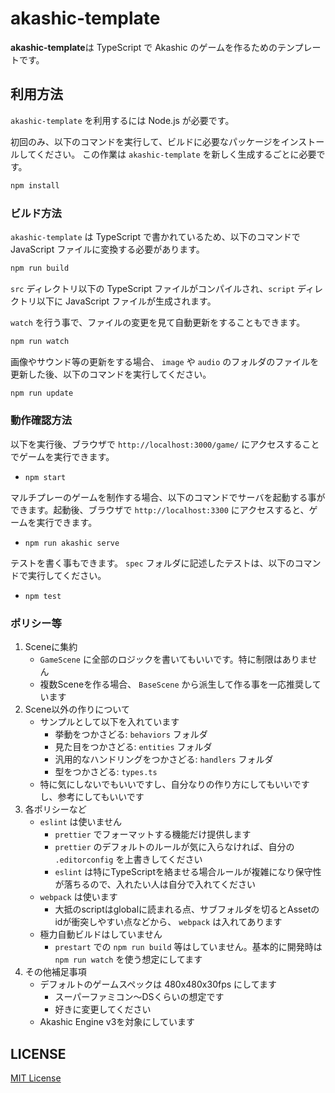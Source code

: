 # akashic-template

**akashic-template**は TypeScript で Akashic のゲームを作るためのテンプレートです。

## 利用方法

`akashic-template` を利用するには Node.js が必要です。

初回のみ、以下のコマンドを実行して、ビルドに必要なパッケージをインストールしてください。
この作業は `akashic-template` を新しく生成するごとに必要です。

```sh
npm install
```

### ビルド方法

`akashic-template` は TypeScript で書かれているため、以下のコマンドで JavaScript ファイルに変換する必要があります。

```sh
npm run build
```

`src` ディレクトリ以下の TypeScript ファイルがコンパイルされ、`script` ディレクトリ以下に JavaScript ファイルが生成されます。

`watch` を行う事で、ファイルの変更を見て自動更新をすることもできます。

```sh
npm run watch
```

画像やサウンド等の更新をする場合、 `image` や `audio` のフォルダのファイルを更新した後、以下のコマンドを実行してください。

```sh
npm run update
```

### 動作確認方法

以下を実行後、ブラウザで `http://localhost:3000/game/` にアクセスすることでゲームを実行できます。

- `npm start`

マルチプレーのゲームを制作する場合、以下のコマンドでサーバを起動する事ができます。起動後、ブラウザで `http://localhost:3300` にアクセスすると、ゲームを実行できます。

- `npm run akashic serve`

テストを書く事もできます。 `spec` フォルダに記述したテストは、以下のコマンドで実行してください。

- `npm test`

### ポリシー等

1. Sceneに集約
	- `GameScene` に全部のロジックを書いてもいいです。特に制限はありません
	- 複数Sceneを作る場合、 `BaseScene` から派生して作る事を一応推奨しています
2. Scene以外の作りについて
	- サンプルとして以下を入れています
		- 挙動をつかさどる: `behaviors` フォルダ
		- 見た目をつかさどる: `entities` フォルダ
		- 汎用的なハンドリングをつかさどる: `handlers` フォルダ
		- 型をつかさどる: `types.ts`
	- 特に気にしないでもいいですし、自分なりの作り方にしてもいいですし、参考にしてもいいです
3. 各ポリシーなど
	- `eslint` は使いません
		- `prettier` でフォーマットする機能だけ提供します
		- `prettier` のデフォルトのルールが気に入らなければ、自分の `.editorconfig` を上書きしてください
		- `eslint` は特にTypeScriptを絡ませる場合ルールが複雑になり保守性が落ちるので、入れたい人は自分で入れてください
	- `webpack` は使います
		- 大抵のscriptはglobalに読まれる点、サブフォルダを切るとAssetのidが衝突しやすい点などから、 `webpack` は入れてあります
	- 極力自動ビルドはしていません
		- `prestart` での `npm run build` 等はしていません。基本的に開発時は `npm run watch` を使う想定にしてます
4. その他補足事項
	- デフォルトのゲームスペックは 480x480x30fps にしてます
		- スーパーファミコン～DSくらいの想定です
		- 好きに変更してください
	- Akashic Engine v3を対象にしています

## LICENSE

[MIT License](./LICENSE)
